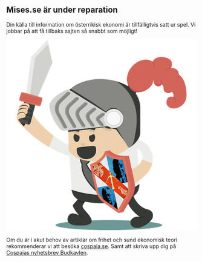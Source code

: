 <main>

<article>

# Mises.se är under reparation

Din källa till information om österrikisk ekonomi är tillfälligtvis satt ur spel. Vi jobbar på att få tillbaks sajten så snabbt som möjligt!

![](images/DavidShield-600x600.png)

Om du är i akut behov av artiklar om frihet och sund ekonomisk teori rekommenderar vi att besöka [cospaia.se](https://cosapaia.se). Samt att skriva upp dig på [Cospaias nyhetsbrev Budkavlen](https://buttondown.email/cospaia).

</article>

<link rel="stylesheet" href="mvp.css">

</main>